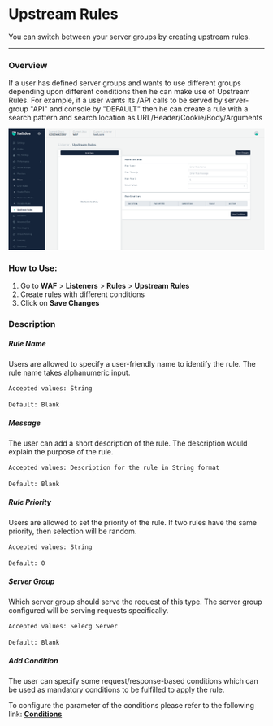 # Upstream Rules 
You can switch between your server groups by creating upstream rules.

---

### Overview 

If a user has defined server groups and wants to use different groups depending upon different conditions then he can make use of Upstream Rules. For example, if a user wants its /API calls to be served by server-group "API" and console by "DEFAULT" then he can create a rule with a search pattern and search location as URL/Header/Cookie/Body/Arguments

![upstream rules](/img/waf/v7/docs/upstream.png)

### How to Use:
1. Go to **WAF** > **Listeners** > **Rules** > **Upstream Rules**
2. Create rules with different conditions
3. Click on **Save Changes**

### Description

##### **Rule Name**

Users are allowed to specify a user-friendly name to identify the rule. The rule name takes alphanumeric input.

    Accepted values: String

    Default: Blank

##### **Message**

The user can add a short description of the rule. The description would explain the purpose of the rule.

    Accepted values: Description for the rule in String format

    Default: Blank

##### **Rule Priority** 

Users are allowed to set the priority of the rule. If two rules have the same priority, then selection will be random.

    Accepted values: String

    Default: 0

##### **Server Group**

Which server group should serve the request of this type. The server group configured will be serving requests specifically.

    Accepted values: Selecg Server 

    Default: Blank

##### **Add Condition**

The user can specify some request/response-based conditions which can be used as mandatory conditions to be fulfilled to apply the rule.

To configure the parameter of the conditions please refer to the following link: [**Conditions**](/enterprise/waf/listener/profiles/rules/conditions)